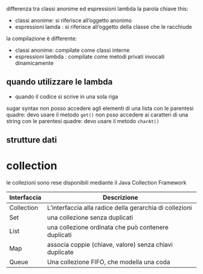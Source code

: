 differenza tra classi anonime ed espressioni lambda
la parola chiave this:
- classi anonime: si riferisce all’oggetto anonimo
- espressioni lamda : si riferisce all’oggetto della classe che le racchiude

la compilazione è differente:
- classi anonime: compilate come classi interne
- espressioni lambda : compilate come metodi privati invocati dinamicamente

## quando utilizzare le lambda
- quando il codice si scrive in una sola riga 

sugar syntax
non posso accedere agli elementi di una lista con le parentesi quadre: devo usare il metodo `get()`
non psso accedere ai caratteri di una string con le parentesi quadre: devo usare il metodo `charAt()`

## strutture dati 

# collection
le collezioni sono rese disponibili mediante il Java Collection Framework

| Interfaccia | Descrizione                                             |
| ----------- | ------------------------------------------------------- |
| Collection  | L’interfaccia alla radice della gerarchia di collezioni |
| Set         | una collezione senza duplicati                          |
| List        | una collezione ordinata che può contenere duplicati     |
| Map         | associa coppie (chiave, valore) senza chiavi duplicate  |
| Queue       | Una collezione FIFO, che modella una coda               |
 
